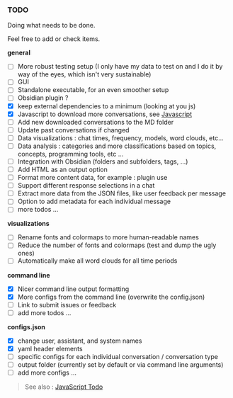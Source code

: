 ### TODO

Doing what needs to be done.

Feel free to add or check items.

**general**

- [ ] More robust testing setup (I only have my data to test on and I do it by way of the eyes, which isn't very sustainable)
- [ ] GUI
- [ ] Standalone executable, for an even smoother setup
- [ ] Obsidian plugin ?
- [x] keep external dependencies to a minimum (looking at you js)
- [x] Javascript to download more conversations, see [Javascript](./js/)
- [ ] Add new downloaded conversations to the MD folder
- [ ] Update past conversations if changed
- [ ] Data visualizations : chat times, frequency, models, word clouds, etc...
- [ ] Data analysis : categories and more classifications based on topics, concepts, programming tools, etc ...
- [ ] Integration with Obsidian (folders and subfolders, tags, ...)
- [ ] Add HTML as an output option
- [ ] Format more content data, for example : plugin use
- [ ] Support different response selections in a chat
- [ ] Extract more data from the JSON files, like user feedback per message
- [ ] Option to add metadata for each individual message
- [ ] more todos ...

**visualizations**

- [ ] Rename fonts and colormaps to more human-readable names
- [ ] Reduce the number of fonts and colormaps (test and dump the ugly ones)
- [ ] Automatically make all word clouds for all time periods

**command line**

- [x] Nicer command line output formatting
- [x] More configs from the command line (overwrite the config.json)
- [ ] Link to submit issues or feedback
- [ ] add more todos ...

**configs.json**

- [x] change user, assistant, and system names
- [x] yaml header elements
- [ ] specific configs for each individual conversation / conversation type
- [ ] output folder (currently set by default or via command line arguments)
- [ ] add more configs ...

> See also : [JavaScript Todo](./js/how_to_use.md#still-working-on)
